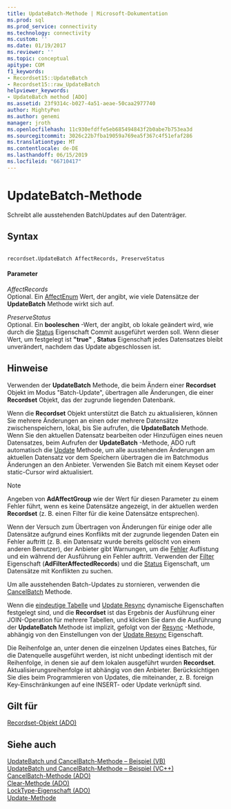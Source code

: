 ```yaml
---
title: UpdateBatch-Methode | Microsoft-Dokumentation
ms.prod: sql
ms.prod_service: connectivity
ms.technology: connectivity
ms.custom: ''
ms.date: 01/19/2017
ms.reviewer: ''
ms.topic: conceptual
apitype: COM
f1_keywords:
- Recordset15::UpdateBatch
- Recordset15::raw_UpdateBatch
helpviewer_keywords:
- UpdateBatch method [ADO]
ms.assetid: 23f9314c-b027-4a51-aeae-50caa2977740
author: MightyPen
ms.author: genemi
manager: jroth
ms.openlocfilehash: 11c930efdffe5eb685494843f2b0abe7b753ea3d
ms.sourcegitcommit: 3026c22b7fba19059a769ea5f367c4f51efaf286
ms.translationtype: MT
ms.contentlocale: de-DE
ms.lasthandoff: 06/15/2019
ms.locfileid: "66710417"
---
```

# <a name="updatebatch-method"></a>UpdateBatch-Methode
Schreibt alle ausstehenden BatchUpdates auf den Datenträger.  
  
## <a name="syntax"></a>Syntax  
  
```  
  
recordset.UpdateBatch AffectRecords, PreserveStatus  
```  
  
#### <a name="parameters"></a>Parameter  
 *AffectRecords*  
 Optional. Ein [AffectEnum](../../../ado/reference/ado-api/affectenum.md) Wert, der angibt, wie viele Datensätze der **UpdateBatch** Methode wirkt sich auf.  
  
 *PreserveStatus*  
 Optional. Ein **booleschen** -Wert, der angibt, ob lokale geändert wird, wie durch die [Status](../../../ado/reference/ado-api/status-property-ado-recordset.md) Eigenschaft Commit ausgeführt werden soll. Wenn dieser Wert, um festgelegt ist **"true"** , **Status** Eigenschaft jedes Datensatzes bleibt unverändert, nachdem das Update abgeschlossen ist.  
  
## <a name="remarks"></a>Hinweise  
 Verwenden der **UpdateBatch** Methode, die beim Ändern einer **Recordset** Objekt im Modus "Batch-Update", übertragen alle Änderungen, die einer **Recordset** Objekt, das der zugrunde liegenden Datenbank.  
  
 Wenn die **Recordset** Objekt unterstützt die Batch zu aktualisieren, können Sie mehrere Änderungen an einen oder mehrere Datensätze zwischenspeichern, lokal, bis Sie aufrufen, die **UpdateBatch** Methode. Wenn Sie den aktuellen Datensatz bearbeiten oder Hinzufügen eines neuen Datensatzes, beim Aufrufen der **UpdateBatch** -Methode, ADO ruft automatisch die [Update](../../../ado/reference/ado-api/update-method.md) Methode, um alle ausstehenden Änderungen am aktuellen Datensatz vor dem Speichern übertragen die im Batchmodus Änderungen an den Anbieter. Verwenden Sie Batch mit einem Keyset oder static-Cursor wird aktualisiert.  
  
> [!NOTE]
>  Angeben von **AdAffectGroup** wie der Wert für diesen Parameter zu einem Fehler führt, wenn es keine Datensätze angezeigt, in der aktuellen werden **Recordset** (z. B. einen Filter für die keine Datensätze entsprechen).  
  
 Wenn der Versuch zum Übertragen von Änderungen für einige oder alle Datensätze aufgrund eines Konflikts mit der zugrunde liegenden Daten ein Fehler auftritt (z. B. ein Datensatz wurde bereits gelöscht von einem anderen Benutzer), der Anbieter gibt Warnungen, um die [Fehler](../../../ado/reference/ado-api/errors-collection-ado.md) Auflistung und ein während der Ausführung ein Fehler auftritt. Verwenden der [Filter](../../../ado/reference/ado-api/filter-property.md) Eigenschaft (**AdFilterAffectedRecords**) und die [Status](../../../ado/reference/ado-api/status-property-ado-recordset.md) Eigenschaft, um Datensätze mit Konflikten zu suchen.  
  
 Um alle ausstehenden Batch-Updates zu stornieren, verwenden die [CancelBatch](../../../ado/reference/ado-api/cancelbatch-method-ado.md) Methode.  
  
 Wenn die [eindeutige Tabelle](../../../ado/reference/ado-api/unique-table-unique-schema-unique-catalog-properties-dynamic-ado.md) und [Update Resync](../../../ado/reference/ado-api/update-resync-property-dynamic-ado.md) dynamische Eigenschaften festgelegt sind, und die **Recordset** ist das Ergebnis der Ausführung einer JOIN-Operation für mehrere Tabellen, und klicken Sie dann die Ausführung der **UpdateBatch** Methode ist implizit, gefolgt von der [Resync](../../../ado/reference/ado-api/resync-method.md) -Methode, abhängig von den Einstellungen von der [Update Resync](../../../ado/reference/ado-api/update-resync-property-dynamic-ado.md) Eigenschaft.  
  
 Die Reihenfolge an, unter denen die einzelnen Updates eines Batches, für die Datenquelle ausgeführt werden, ist nicht unbedingt identisch mit der Reihenfolge, in denen sie auf dem lokalen ausgeführt wurden **Recordset**. Aktualisierungsreihenfolge ist abhängig von den Anbieter. Berücksichtigen Sie dies beim Programmieren von Updates, die miteinander, z. B. foreign Key-Einschränkungen auf eine INSERT- oder Update verknüpft sind.  
  
## <a name="applies-to"></a>Gilt für  
 [Recordset-Objekt (ADO)](../../../ado/reference/ado-api/recordset-object-ado.md)  
  
## <a name="see-also"></a>Siehe auch  
 [UpdateBatch und CancelBatch-Methode – Beispiel (VB)](../../../ado/reference/ado-api/updatebatch-and-cancelbatch-methods-example-vb.md)   
 [UpdateBatch und CancelBatch-Methode – Beispiel (VC++)](../../../ado/reference/ado-api/updatebatch-and-cancelbatch-methods-example-vc.md)   
 [CancelBatch-Methode (ADO)](../../../ado/reference/ado-api/cancelbatch-method-ado.md)   
 [Clear-Methode (ADO)](../../../ado/reference/ado-api/clear-method-ado.md)   
 [LockType-Eigenschaft (ADO)](../../../ado/reference/ado-api/locktype-property-ado.md)   
 [Update-Methode](../../../ado/reference/ado-api/update-method.md)

